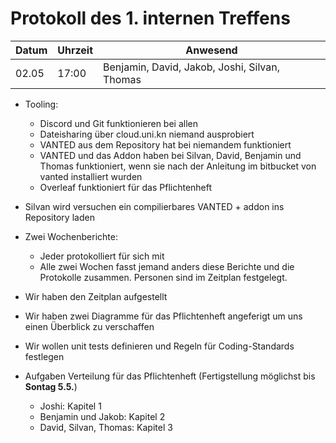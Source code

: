 # Protokoll des 1. internen Treffens

Datum | Uhrzeit | Anwesend
------|---------|----------------------------------------------
02.05 | 17:00   | Benjamin, David, Jakob, Joshi, Silvan, Thomas

- Tooling:

    * Discord und Git funktionieren bei allen
    * Dateisharing über cloud.uni.kn niemand ausprobiert
    * VANTED aus dem Repository hat bei niemandem funktioniert
    * VANTED und das Addon haben bei Silvan, David, Benjamin und Thomas funktioniert, wenn sie nach der Anleitung im bitbucket von vanted installiert wurden
    * Overleaf funktioniert für das Pflichtenheft

- Silvan wird versuchen ein compilierbares VANTED + addon ins Repository laden
- Zwei Wochenberichte:

   * Jeder protokolliert für sich mit
   * Alle zwei Wochen fasst jemand anders diese Berichte und die Protokolle zusammen. Personen sind im Zeitplan festgelegt.

- Wir haben den Zeitplan aufgestellt
- Wir haben zwei Diagramme für das Pflichtenheft angeferigt um uns einen Überblick zu verschaffen
- Wir wollen unit tests definieren und Regeln für Coding-Standards festlegen
- Aufgaben Verteilung für das Pflichtenheft (Fertigstellung möglichst bis **Sontag 5.5.**)

   * Joshi: Kapitel 1
   * Benjamin und Jakob: Kapitel 2
   * David, Silvan, Thomas: Kapitel 3
